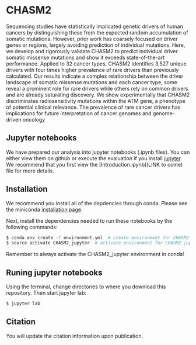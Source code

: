 # CHASM2

Sequencing studies have statistically implicated genetic drivers of human cancers by distinguishing these from the expected random accumulation of somatic mutations. However, prior work has coarsely focused on driver genes or regions, largely avoiding prediction of individual mutations. Here, we develop and rigorously validate CHASM2 to predict individual driver somatic missense mutations and show it exceeds state-of-the-art performance. Applied to 32 cancer types, CHASM2 identifies 3,527 unique drivers with four times higher prevalence of rare drivers than previously calculated. Our results indicate a complex relationship between the driver landscape of somatic missense mutations and each cancer type, some reveal a prominent role for rare drivers while others rely on common drivers and are already saturating discovery. We show experimentally that CHASM2 discriminates radiosensitivity mutations within the ATM gene, a phenotype of potential clinical relevance. The prevalence of rare cancer drivers has implications for future interpretation of cancer genomes and genome-driven oncology

## Jupyter notebooks

We have prepared our analysis into jupyter notebooks (.ipynb files). You can either view
them on github or execute the evaluation if you install [jupyter](http://jupyter.org/). We recommend that you first
view the [Introduction.ipynb](LINK to come) file for more details.

## Installation

We recommend you install all of the depdencies through conda. Please see the miniconda [installation page](https://conda.io/miniconda.html).

Next, install the dependencies needed to run these notebooks by the following commands:

```bash
$ conda env create -f environment.yml  # create environment for CHASM2
$ source activate CHASM2_jupyter  # activate environment for CHASM2 jupyter analysis
```

Remember to always activate the CHASM2_jupyter environment in conda!

## Runing jupyter notebooks

Using the terminal, change directories to where you download this repository. Then start jupyter lab:

```bash
$ jupyter lab
```

## Citation

You will update the citation information upon publication.

